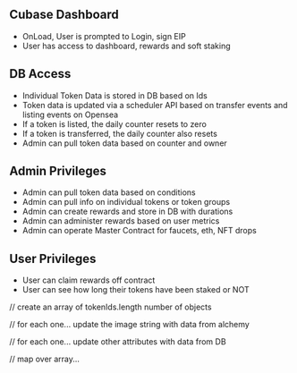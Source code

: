 

## Cubase Dashboard


- OnLoad, User is prompted to Login, sign EIP
- User has access to dashboard, rewards and soft staking


## DB Access

- Individual Token Data is stored in DB based on Ids
- Token data is updated via a scheduler API based on transfer events and listing events on Opensea
- If a token is listed, the daily counter resets to zero
- If a token is transferred, the daily counter also resets
- Admin can pull token data based on counter and owner


## Admin Privileges

- Admin can pull token data based on conditions
- Admin can pull info on individual tokens or token groups
- Admin can create rewards and store in DB with durations
- Admin can administer rewards based on user metrics
- Admin can operate Master Contract for faucets, eth, NFT drops




## User Privileges

- User can claim rewards off contract
- User can see how long their tokens have been staked or NOT


// create an array of tokenIds.length number of objects

// for each one... update the image string with data from alchemy

// for each one... update other attributes with data from DB

// map over array...